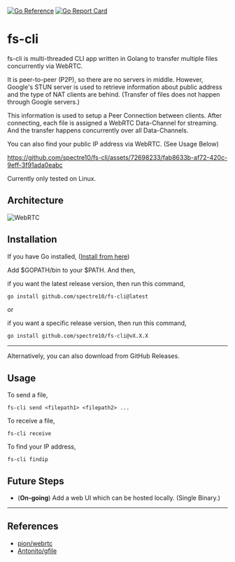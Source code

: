 [![Go Reference](https://pkg.go.dev/badge/github.com/spectre10/fs-cli.svg)](https://pkg.go.dev/github.com/spectre10/fs-cli)
[![Go Report Card](https://goreportcard.com/badge/github.com/spectre10/fileshare-cli)](https://goreportcard.com/report/github.com/spectre10/fileshare-cli)


# fs-cli

fs-cli is multi-threaded CLI app written in Golang to transfer multiple files concurrently via WebRTC.

It is peer-to-peer (P2P), so there are no servers in middle. However, Google's STUN server is used to retrieve information about public address and the type of NAT clients are behind. (Transfer of files does not happen through Google servers.)

This information is used to setup a Peer Connection between clients. After connecting, each file is assigned a WebRTC Data-Channel for streaming. And the transfer happens concurrently over all Data-Channels. 

You can also find your public IP address via WebRTC. (See Usage Below)



https://github.com/spectre10/fs-cli/assets/72698233/fab8633b-af72-420c-9eff-3f91ada0eabc



Currently only tested on Linux.

## Architecture

![WebRTC](https://github.com/spectre10/fs-cli/assets/72698233/4c488af3-61e5-4e5f-9dc0-c5dfe528284e)


## Installation

If you have Go installed, ([Install from here](https://go.dev/doc/install))

Add $GOPATH/bin to your $PATH. And then,

if you want the latest release version, then run this command,
```sh
go install github.com/spectre10/fs-cli@latest
```
or

if you want a specific release version, then run this command,
```sh
go install github.com/spectre10/fs-cli@vX.X.X
```
***

Alternatively, you can also download from GitHub Releases.

## Usage

To send a file,
```
fs-cli send <filepath1> <filepath2> ... 
```

To receive a file,
```
fs-cli receive
```

To find your IP address,
```
fs-cli findip
```

## Future Steps

* (**On-going**) Add a web UI which can be hosted locally. (Single Binary.)

-----------------------------------
## References
* [pion/webrtc](https://github.com/pion/webrtc)
* [Antonito/gfile](https://github.com/Antonito/gfile)
